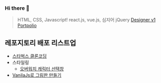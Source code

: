 ### Hi there 👋

> HTML, CSS, Javascript! react.js, vue.js, 심지어 jQuery
> <a href="https://zippy-cupcake-a6fced.netlify.app/" target="_blank"> Designer v1 Portpolio</a>

## 레포지토리 배포 리스트업
- <a href="https://flourishing-pika-f18715.netlify.app/" target="_blank"> 스타벅스 클론코딩 </a>
- 스타일링
  - <a href="https://nimble-valkyrie-6f4bb6.netlify.app/overwatch-hero-selector/index.html" target="_blank"> 오버워치 캐릭터 선택창 </a>
- <a href="https://regal-daifuku-86e866.netlify.app/" target="_blank"> VanilaJs로 그림판 만들기</a>
